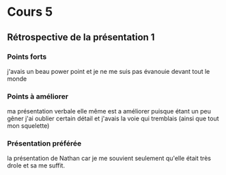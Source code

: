 # Cours 5
## Rétrospective de la présentation 1

### Points forts
j'avais un beau power point et je ne me suis pas évanouie devant tout le monde
### Points à améliorer
ma présentation verbale elle même est a améliorer puisque étant un peu gêner j'ai oublier certain détail et j'avais la voie qui tremblais (ainsi que tout mon squelette)
### Présentation préférée
la présentation de Nathan car je me souvient seulement qu'elle était très drole et sa me suffit.
